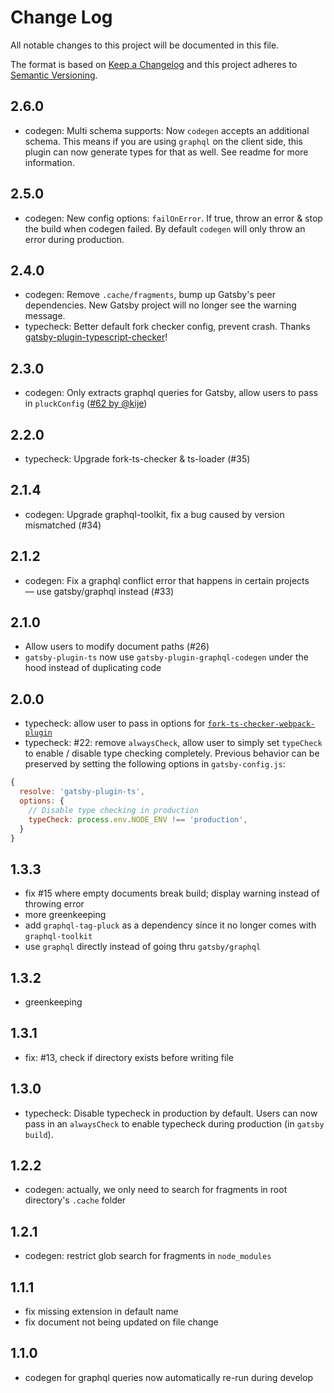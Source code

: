 # Change Log

All notable changes to this project will be documented in this file.

The format is based on [Keep a Changelog](http://keepachangelog.com/) and this project adheres to [Semantic Versioning](http://semver.org/).

## 2.6.0
- codegen: Multi schema supports: Now `codegen` accepts an additional schema. This means if you are using `graphql` on the client side, this plugin can now generate types for that as well. See readme for more information.

## 2.5.0
- codegen: New config options: `failOnError`. If true, throw an error & stop the build when codegen failed. By default `codegen` will only throw an error during production.

## 2.4.0
- codegen: Remove `.cache/fragments`, bump up Gatsby's peer dependencies. New Gatsby project will no longer see the warning message.
- typecheck: Better default fork checker config, prevent crash. Thanks [gatsby-plugin-typescript-checker](https://github.com/DaleLJefferson/gatsby-plugin-typescript-checker)!

## 2.3.0
- codegen: Only extracts graphql queries for Gatsby, allow users to pass in `pluckConfig` ([#62 by @kije](https://github.com/d4rekanguok/gatsby-typescript/pull/62))

## 2.2.0
- typecheck: Upgrade fork-ts-checker & ts-loader (#35)

## 2.1.4
- codegen: Upgrade graphql-toolkit, fix a bug caused by version mismatched (#34)

## 2.1.2
- codegen: Fix a graphql conflict error that happens in certain projects — use gatsby/graphql instead (#33)

## 2.1.0
- Allow users to modify document paths (#26)
- `gatsby-plugin-ts` now use `gatsby-plugin-graphql-codegen` under the hood instead of duplicating code

## 2.0.0
- typecheck: allow user to pass in options for [`fork-ts-checker-webpack-plugin`](https://github.com/TypeStrong/fork-ts-checker-webpack-plugin#options)
- typecheck: #22: remove `alwaysCheck`, allow user to simply set `typeCheck` to enable / disable type checking completely. Previous behavior can be preserved by setting the following options in `gatsby-config.js`:

```js
{
  resolve: 'gatsby-plugin-ts',
  options: {
    // Disable type checking in production
    typeCheck: process.env.NODE_ENV !== 'production',
  }
}
```

## 1.3.3
- fix #15 where empty documents break build; display warning instead of throwing error
- more greenkeeping
- add `graphql-tag-pluck` as a dependency since it no longer comes with `graphql-toolkit`
- use `graphql` directly instead of going thru `gatsby/graphql`

## 1.3.2
- greenkeeping

## 1.3.1
- fix: #13, check if directory exists before writing file

## 1.3.0
- typecheck: Disable typecheck in production by default. Users can now pass in an `alwaysCheck` to enable typecheck during production (in `gatsby build`).

## 1.2.2
- codegen: actually, we only need to search for fragments in root directory's `.cache` folder

## 1.2.1
- codegen: restrict glob search for fragments in `node_modules`

## 1.1.1
- fix missing extension in default name
- fix document not being updated on file change

## 1.1.0
- codegen for graphql queries now automatically re-run during develop